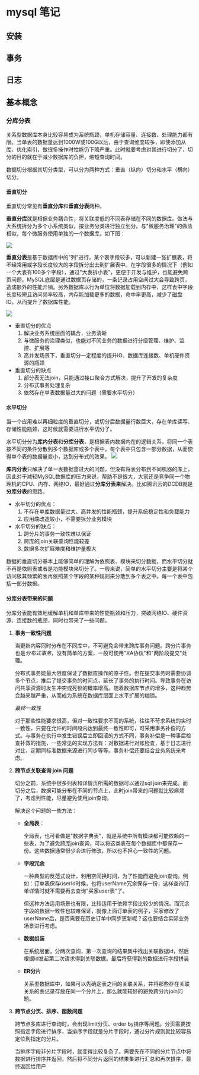 # mysql 笔记 #
## 安装 ##
## 事务 ##
## 日志 ##
## 基本概念 ##
### 分库分表 ###
关系型数据库本身比较容易成为系统瓶颈，单机存储容量、连接数、处理能力都有限。当单表的数据量达到1000W或100G以后，由于查询维度较多，即使添加从库、优化索引，做很多操作时性能仍下降严重。此时就要考虑对其进行切分了，切分的目的就在于减少数据库的负担，缩短查询时间。

数据切分根据其切分类型，可以分为两种方式：垂直（纵向）切分和水平（横向）切分。

#### 垂直切分 ####

垂直切分常见有**垂直分库**和**垂直分表**两种。

**垂直分库**就是根据业务耦合性，将关联度低的不同表存储在不同的数据库。做法与大系统拆分为多个小系统类似，按业务分类进行独立划分。与"微服务治理"的做法相似，每个微服务使用单独的一个数据库。如下图：

![](https://raw.githubusercontent.com/ernest-dzf/docs/master/pic/%E5%88%86%E5%BA%93%E5%88%86%E8%A1%A8-%E7%BA%B5%E5%90%91%E5%88%87%E5%88%86.png)


**垂直分表**是基于数据库中的"列"进行，某个表字段较多，可以新建一张扩展表，将不经常用或字段长度较大的字段拆分出去到扩展表中。在字段很多的情况下（例如一个大表有100多个字段），通过"大表拆小表"，更便于开发与维护，也能避免跨页问题。MySQL底层是通过数据页存储的，一条记录占用空间过大会导致跨页，造成额外的性能开销。另外数据库以行为单位将数据加载到内存中，这样表中字段长度较短且访问频率较高，内存能加载更多的数据，命中率更高，减少了磁盘IO，从而提升了数据库性能。

![](https://raw.githubusercontent.com/ernest-dzf/docs/master/pic/%E5%9E%82%E7%9B%B4%E5%88%86%E8%A1%A8.png)

- 垂直切分的优点
	1. 解决业务系统层面的耦合，业务清晰
	2. 与微服务的治理类似，也能对不同业务的数据进行分级管理、维护、监控、扩展等
	3. 高并发场景下，垂直切分一定程度的提升IO、数据库连接数、单机硬件资源的瓶颈
- 垂直切分的缺点
	1. 部分表无法join，只能通过接口聚合方式解决，提升了开发的复杂度
	2. 分布式事务处理复杂
	3. 依然存在单表数据量过大的问题（需要水平切分）

#### 水平切分 ####

当一个应用难以再细粒度的垂直切分，或切分后数据量行数巨大，存在单库读写、存储性能瓶颈，这时候就需要进行水平切分了。

水平切分分为**库内分表**和**分库分表**，是根据表内数据内在的逻辑关系，将同一个表按不同的条件分散到多个数据库或多个表中，每个表中只包含一部分数据，从而使得单个表的数据量变小，达到分布式的效果。
![](https://raw.githubusercontent.com/ernest-dzf/docs/master/pic/union-sharding.png)

**库内分表**只解决了单一表数据量过大的问题，但没有将表分布到不同机器的库上，因此对于减轻MySQL数据库的压力来说，帮助不是很大，大家还是竞争同一个物理机的CPU、内存、网络IO，最好通过**分库分表来**解决。比如腾讯云的DCDB就是**分库分表**的思路。

- 水平切分的优点：
	1. 不存在单库数据量过大、高并发的性能瓶颈，提升系统稳定性和负载能力
	2. 应用端改造较小，不需要拆分业务模块
- 水平切分的缺点：
	1. 跨分片的事务一致性难以保证
	2. 跨库的join关联查询性能较差
	3. 数据多次扩展难度和维护量极大

数据的垂直切分基本上能够简单的理解为依照表、模块来切分数据，而水平切分就不再是依照表或者是功能模块来切分了。一般来说，简单的水平切分主要是将某个访问极其频繁的表再依照某个字段的某种规则来分散到多个表之中。每一个表中包括一部分数据。

#### 分库分表带来的问题 ####

分库分表能有效地缓解单机和单库带来的性能瓶颈和压力，突破网络IO、硬件资源、连接数的瓶颈，同时也带来了一些问题。

1. **事务一致性问题**

	当更新内容同时分布在不同库中，不可避免会带来跨库事务问题。跨分片事务也是*分布式事务*，没有简单的方案，一般可使用"XA协议"和"两阶段提交"处理。

	分布式事务能最大限度保证了数据库操作的原子性。但在提交事务时需要协调多个节点，推后了提交事务的时间点，延长了事务的执行时间。导致事务在访问共享资源时发生冲突或死锁的概率增高。随着数据库节点的增多，这种趋势会越来越严重，从而成为系统在数据库层面上水平扩展的枷锁。
	
	*最终一致性*
	
	对于那些性能要求很高，但对一致性要求不高的系统，往往不苛求系统的实时一致性，只要在允许的时间段内达到最终一致性即可，可采用事务补偿的方式。与事务在执行中发生错误后立即回滚的方式不同，事务补偿是一种事后检查补救的措施，一些常见的实现方法有：对数据进行对账检查，基于日志进行对比，定期同标准数据来源进行同步等等。事务补偿还要结合业务系统来考虑。
2. **跨节点关联查询 join 问题**
	
	切分之前，系统中很多列表和详情页所需的数据可以通过sql join来完成。而切分之后，数据可能分布在不同的节点上，此时join带来的问题就比较麻烦了，考虑到性能，尽量避免使用join查询。

	解决这个问题的一些方法：
	
	- **全局表**：

		全局表，也可看做是"数据字典表"，就是系统中所有模块都可能依赖的一些表，为了避免跨库join查询，可以将这类表在每个数据库中都保存一份。这些数据通常很少会进行修改，所以也不担心一致性的问题。
	- **字段冗余**

		一种典型的反范式设计，利用空间换时间，为了性能而避免join查询。例如：订单表保存userId时候，也将userName冗余保存一份，这样查询订单详情时就不需要再去查询"买家user表"了。

		但这种方法适用场景也有限，比较适用于依赖字段比较少的情况。而冗余字段的数据一致性也较难保证，就像上面订单表的例子，买家修改了userName后，是否需要在历史订单中同步更新呢？这也要结合实际业务场景进行考虑。
	- **数据组装**

		在系统层面，分两次查询，第一次查询的结果集中找出关联数据id，然后根据id发起第二次请求得到关联数据。最后将获得到的数据进行字段拼装
	- **ER分片**

		关系型数据库中，如果可以先确定表之间的关联关系，并将那些存在关联关系的表记录存放在同一个分片上，那么就能较好的避免跨分片join问题。

3. **跨节点分页、排序、函数问题**

	跨节点多库进行查询时，会出现limit分页、order by排序等问题。分页需要按照指定字段进行排序，当排序字段就是分片字段时，通过分片规则就比较容易定位到指定的分片。

	当排序字段非分片字段时，就变得比较复杂了。需要先在不同的分片节点中将数据进行排序并返回，然后将不同分片返回的结果集进行汇总和再次排序，最终返回给用户